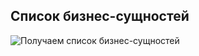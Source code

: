 ## Список бизнес-сущностей

![Получаем список бизнес-сущностей](@entity/business_entities/business_entities_table_list)
